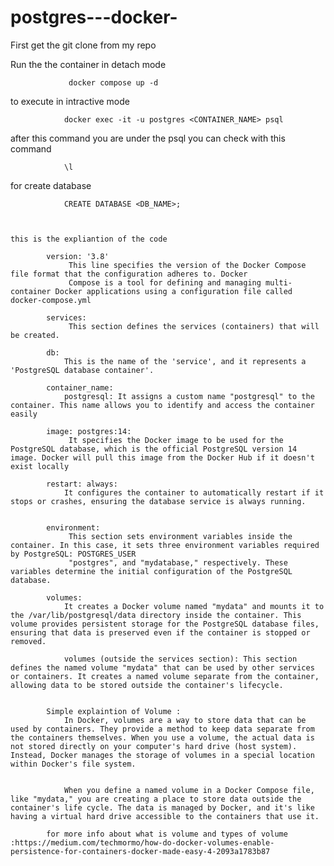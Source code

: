 # postgres---docker-
First get the git clone from my repo

 Run the the container in detach mode
                 
                 docker compose up -d

to execute in intractive mode 

                docker exec -it -u postgres <CONTAINER_NAME> psql
                
after this command you are under the psql you can check with this command 

                \l

for create database 

                CREATE DATABASE <DB_NAME>;

`````````````````````````````````````````````````````````````````````````````````````````````````````````````````````````````````````````````````````


this is the expliantion of the code 

        version: '3.8'
             This line specifies the version of the Docker Compose file format that the configuration adheres to. Docker
             Compose is a tool for defining and managing multi-container Docker applications using a configuration file called docker-compose.yml

        services:
             This section defines the services (containers) that will be created.

        db: 
            This is the name of the 'service', and it represents a 'PostgreSQL database container'.

        container_name: 
            postgresql: It assigns a custom name "postgresql" to the container. This name allows you to identify and access the container easily
        
        image: postgres:14:
             It specifies the Docker image to be used for the PostgreSQL database, which is the official PostgreSQL version 14 image. Docker will pull this image from the Docker Hub if it doesn't exist locally

        restart: always: 
            It configures the container to automatically restart if it stops or crashes, ensuring the database service is always running.


        environment:
             This section sets environment variables inside the container. In this case, it sets three environment variables required by PostgreSQL: POSTGRES_USER
             "postgres", and "mydatabase," respectively. These variables determine the initial configuration of the PostgreSQL database.

        volumes: 
            It creates a Docker volume named "mydata" and mounts it to the /var/lib/postgresql/data directory inside the container. This volume provides persistent storage for the PostgreSQL database files, ensuring that data is preserved even if the container is stopped or removed.

            volumes (outside the services section): This section defines the named volume "mydata" that can be used by other services or containers. It creates a named volume separate from the container, allowing data to be stored outside the container's lifecycle.


        Simple explaintion of Volume :
            In Docker, volumes are a way to store data that can be used by containers. They provide a method to keep data separate from the containers themselves. When you use a volume, the actual data is not stored directly on your computer's hard drive (host system). Instead, Docker manages the storage of volumes in a special location within Docker's file system.


            When you define a named volume in a Docker Compose file, like "mydata," you are creating a place to store data outside the container's life cycle. The data is managed by Docker, and it's like having a virtual hard drive accessible to the containers that use it.
        
        for more info about what is volume and types of volume  :https://medium.com/techmormo/how-do-docker-volumes-enable-persistence-for-containers-docker-made-easy-4-2093a1783b87 

